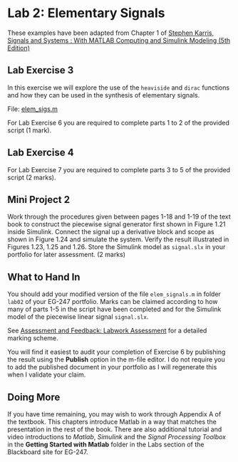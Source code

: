 # Lab 2: Elementary Signals

These examples have been adapted from Chapter 1 of
[Stephen Karris, Signals and Systems : With MATLAB
Computing and Simulink Modeling (5th Edition)](http://site.ebrary.com/lib/swansea/docDetail.action?docID=10547416)

## Lab Exercise 3

In this exercise we will explore the use of the ``heaviside`` and ``dirac`` functions and how they can be used in the synthesis of elementary signals.

File: [elem_sigs.m](https://github.com/cpjobling/EG-247-Resources/blob/master/portfolio/lab1/elem_sigs.m)

For Lab Exercise 6 you are required to complete parts 1 to 2 of the provided script (1 mark).

## Lab Exercise 4

For Lab Exercise 7 you are required to complete parts 3 to 5 of the provided script (2 marks).

## Mini Project 2

Work through the procedures given between pages 1-18 and 1-19 of the text book to construct the piecewise signal generator first shown in Figure 1.21 inside Simulink. Connect the signal up a derivative block and scope as shown in Figure 1.24 and simulate the system. Verify the result illustrated in Figures 1.23, 1.25 and 1.26. Store the Simulink model as ``signal.slx`` in your portfolio for later assessment. (2 marks)

## What to Hand In

You should add your modified version of the file ``elem_signals.m`` in folder ``lab02`` of your EG-247 portfolio. Marks can be claimed according to how many of parts 1-5 in the script have been completed and for the Simulink model of the piecewise linear signal ``signal.slx``.

See [Assessment and Feedback: Labwork Assessment](https://docs.google.com/spreadsheets/d/17VCWrwHpfx0W_7FX3MYB2HhddwgdbblUVdUNoLSwECQ/edit?usp=sharing) for a detailed marking scheme.

You will find it easiest to audit your completion of Exercise 6 by publishing the result using the **Publish** option in the m-file editor. I do not require you to add the published document in your portfolio as I will regenerate this when I validate your claim.


## Doing More

If you have time remaining, you may wish to work through Appendix A of the textbook. This chapters introduce Matlab in a way that matches the presentation in the rest of the book. There are also additional tutorial and video introductions to *Matlab*, *Simulink* and the *Signal Processing Toolbox* in the **Getting Started with Matlab** folder in the Labs section of the Blackboard site for EG-247.
